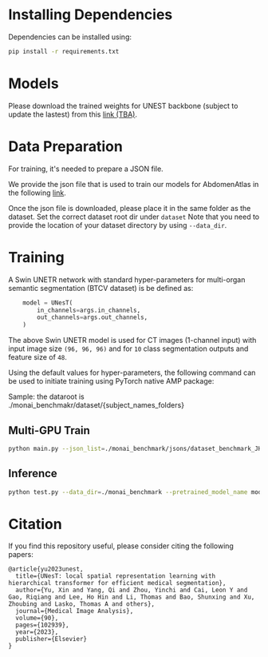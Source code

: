 

# Installing Dependencies
Dependencies can be installed using:
``` bash
pip install -r requirements.txt
```

# Models

Please download the trained weights for UNEST backbone (subject to update the lastest) from this <a href=""> link (TBA)</a>.


# Data Preparation

For training, it's needed to prepare a JSON file. 

We provide the json file that is used to train our models for AbdomenAtlas in the following <a href="https://drive.google.com/file/d/1t4fIQQkONv7ArTSZe4Nucwkk1KfdUDvW/view?usp=sharing"> link</a>.

Once the json file is downloaded, please place it in the same folder as the dataset. 
Set the correct dataset root dir under ```dataset```
Note that you need to provide the location of your dataset directory by using ```--data_dir```.

# Training

A Swin UNETR network with standard hyper-parameters for multi-organ semantic segmentation (BTCV dataset) is be defined as:

``` python
    model = UNesT(
        in_channels=args.in_channels,
        out_channels=args.out_channels,
    )
```

The above Swin UNETR model is used for CT images (1-channel input) with input image size ```(96, 96, 96)``` and for ```10``` class segmentation outputs and feature size of  ```48```.

Using the default values for hyper-parameters, the following command can be used to initiate training using PyTorch native AMP package:

Sample: the dataroot is ./monai_benchmakr/dataset/{subject_names_folders}

## Multi-GPU Train

``` bash
python main.py --json_list=./monai_benchmark/jsons/dataset_benchmark_JHU.json --data_dir=./monai_benchmark --roi_x=96 --roi_y=96 --roi_z=96 --batch_size=1 --max_epochs=30000 --save_checkpoint true --distributed true --optim_lr=2e-4 --val_every 40 --logdir "unest_s3"
```

## Inference

``` bash
python test.py --data_dir=./monai_benchmark --pretrained_model_name model_unest_s3.pt
```


# Citation
If you find this repository useful, please consider citing the following papers:

```
@article{yu2023unest,
  title={UNesT: local spatial representation learning with hierarchical transformer for efficient medical segmentation},
  author={Yu, Xin and Yang, Qi and Zhou, Yinchi and Cai, Leon Y and Gao, Riqiang and Lee, Ho Hin and Li, Thomas and Bao, Shunxing and Xu, Zhoubing and Lasko, Thomas A and others},
  journal={Medical Image Analysis},
  volume={90},
  pages={102939},
  year={2023},
  publisher={Elsevier}
}
```
